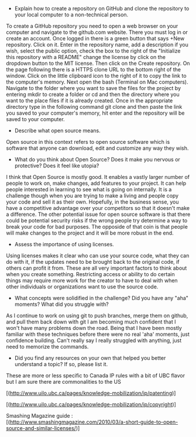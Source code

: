 * Explain how to create a repository on GitHub and clone the repository to your local computer to a non-technical person.

To create a GitHub repository you need to open a web browser on your computer and navigate to the github.com website. There you must log in or create an account. Once logged in there is a green button that says +New repository. Click on it. Enter in the repository name, add a description if you wish, select the public option, check the box to the right of the "Initialize this repository with a README" change the license by click on the dropdown button to the MIT license. Then click on the Create repository. On the page following there is a HTTPS clone URL to the bottom right of the window. Click on the little clipboard icon to the right of it to copy the link to the computer's memory.
Next open the bash (Terminal on Mac computers). Navigate to the folder where you want to save the files for the project by entering mkdir to create a folder or cd and then the directory where you want to the place files if it is already created. Once in the appropriate directory type in the following command git clone and then paste the link you saved to your computer's memory, hit enter and the repository will be saved to your computer.

* Describe what open source means.

Open source in this context refers to open source software which is software that anyone can download, edit and customize any way they wish.

* What do you think about Open Source? Does it make you nervous or protective? Does it feel like utopia?

I think that Open Source is mostly good. It enables a vastly larger number of people to work on, make changes, add features to your project. It can help people interested in learning to see what is going on internally. It is a challenge though when you are trying to make a living and people copy your code and sell it as their own. Hopefully, in the business sense, you have a competitive advantage over your competitors so that it doesn't make a difference. The other potential issue for open source software is that there could be potential security risks if the wrong people try determine a way to break your code for bad purposes. The opposide of that coin is that people will make changes to the project and it will be more robust in the end.

* Assess the importance of using licenses.

Using licenses makes it clear who can use your source code, what they can do with it, if the updates need to be brought back to the original code, if others can profit it from. These are all very important factors to think about when you create something. Restricting access or ability to do certain things may require more work for the creator to have to deal with when other individuals or organizations want to use the source code.

* What concepts were solidified in the challenge? Did you have any "aha" moments? What did you struggle with?

As I continue to work on using git to push branches, merge them on github, and pull them back down with git I am becoming much confident that I won't have many problems down the road. Being that I have been mostly familiar with these techniques before there were no real 'aha' moments, just confidence building. Can't really say I really struggled with anything, just need to memorize the commands.

* Did you find any resources on your own that helped you better understand a topic? If so, please list it.

These are more or less specific to Canada IP rules with a bit of UBC flavor but I am sure there are commonalities to the US

[(http://www.uilo.ubc.ca/pages/knowledge-mobilization/ip/patenting)]

[(http://www.uilo.ubc.ca/pages/knowledge-mobilization/ip/copyright)]

Smashing Magazine guide : [(http://www.smashingmagazine.com/2010/03/a-short-guide-to-open-source-and-similar-licenses/)]